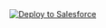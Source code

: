 <a href="https://githubsfdeploy.herokuapp.com?owner=adepew&repo=MultipleJSONParser">
  <img alt="Deploy to Salesforce"
       src="https://raw.githubusercontent.com/afawcett/githubsfdeploy/master/deploy.png">
</a>
